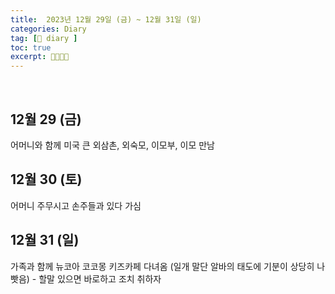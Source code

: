 ```yaml
---
title:  2023년 12월 29일 (금) ~ 12월 31일 (일)
categories: Diary
tag: [📒 diary ]
toc: true
excerpt: 🤸🏻🏃🏻
---
```

​

## 12월 29 (금)

어머니와 함께 미국 큰 외삼촌, 외숙모, 이모부, 이모 만남

## 12월 30 (토)

어머니 주무시고 손주들과 있다 가심

## 12월 31 (일)

가족과 함께 뉴코아 코코몽 키즈카페 다녀옴 (일개 말단 알바의 태도에 기분이 상당히 나빳음) - 할말 있으면 바로하고 조치 취하자

<br><br><br>
